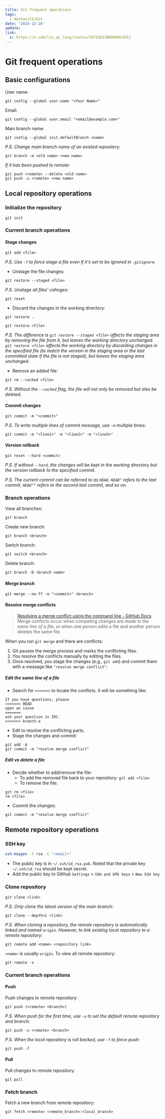 ```yaml
---
title: Git frequent operations
tags:
  - Hinton/CS/Git
date: "2024-12-26"
update: 
link:
  x: https://x.com/liu_qi_long/status/1872581308846952651
---
```


# Git frequent operations

## Basic configurations

User name:

```
git config --global user.name "<Your Name>"
```

Email:

```
git config --global user.email "<email@example.com>"
```

Main branch name:

```
git config --global init.defaultBranch <name>
```

_P.S. Change main branch name of an existed repository:_

```
git branch -m <old name> <new name>
```

_If it has been pushed to remote:_

```
git push <remote> --delete <old name>
git push -u <remote> <new name>
```

## Local repository operations

### Initialize the repository

```
git init
```

### Current branch operations

#### Stage changes

```
git add <file>
```

_P.S. Use `-f` to force stage a file even if it's set to be ignored in `.gitignore`._

- Unstage the file changes:

```
git restore --staged <file>
```

_P.S. Unstage all files' cahnges:_

```
git reset
```

- Discard the changes in the working directory:

```
git restore .
```

```
git restore <file>
```

_P.S. The difference is `git restore --staged <file>` affects the staging area by removing the file from it, but leaves the working directory unchanged. `git restore <file>` affects the working directory by discarding changes in the specified file (to match the version in the staging area or the last committed state if the file is not staged), but leaves the staging area unchanged._

- Remove an added file:

```
git rm --cached <file>
```

_P.S. Without the `--cached` flag, the file will not only be removed but also be deleted._

#### Commit changes

```
git commit -m "<commit>"
```

_P.S. To write multiple lines of commit message, use `-m` multiple times:_

```
git commit -m "<line1>" -m "<line2>" -m "<line3>"
```

#### Version rollback

```
git reset --hard <commit>
```

_P.S. If without `--hard`, the changes will be kept in the working directory but the version rollback to the specified commit._

_P.S. The current commit can be referred to as `HEAD`. `HEAD^` refers to the last commit, `HEAD^^` refers to the second last commit, and so on._

### Branch operations

View all branches:

```
git branch
```

Create new branch:

```
git branch <branch>
```

Switch branch:

```
git switch <branch>
```

Delete branch:

```
git branch -D <branch name>
```

#### Merge branch

```
git merge --no-ff -m "<commit>" <branch>
```

#### Resolve merge conflicts

> [Resolving a merge conflict using the command line - GitHub Docs](https://docs.github.com/en/pull-requests/collaborating-with-pull-requests/addressing-merge-conflicts/resolving-a-merge-conflict-using-the-command-line)
> Merge conflicts occur when competing changes are made to _the same line of a file_, or when one person edits a file and another person deletes the same file.

When you run `git merge` and there are conflicts:

1. Git pauses the merge process and marks the conflicting files.
2. You resolve the conflicts manually by editing the files.
3. Once resolved, you stage the changes (e.g., `git add`) and commit them with a message like `"resolve merge conflict"`.

 ##### Edit the same line of a file

- Search for `<<<<<<<` to locate the conflicts. It will be something like:

```
If you have questions, please
<<<<<<< HEAD
open an issue
=======
ask your question in IRC.
>>>>>>> branch-a
```

- Edit to resolve the conflicting parts.
- Stage the changes and commit:

```
git add -A
git commit -m "resolve merge conflict"
```

##### Edit vs delete a file

- Decide whether to add/remove the file:
	- To add the removed file back to your repository: `git add <file>`
	- To remove the file: 

```
git rm <file>
rm <file>
```

- Commit the changes:

```
git commit -m "resolve merge conflict"
```

## Remote repository operations

### SSH key

```zsh
ssh-keygen -t rsa -C "<email>"
```

- The public key is in `~/.ssh/id_rsa.pub`. Noted that the private key `~/.ssh/id_rsa` should be kept secret.
- Add the public key to GitHub
  `Settings` > `SSH and GPG keys` > `New SSH key`


### Clone repository

```
git clone <link>
```

_P.S. Only clone the latest version of the main branch:_

```
git clone --depth=1 <link>
```

_P.S. When cloning a repository, the remote repository is automatically linked and named `origin`. However, to link existing local repository to a remote repository:_

```
git remote add <name> <repository link>
```

`<name>` is usually `origin`. To view all remote repository:

```
git remote -v
```

### Current branch operations

#### Push

Push changes to remote repository:

```
git push (<remote> <branch>)
```

_P.S. When push for the first time, use `-u` to set the default remote repository and branch:_

```
git push -u <remote> <branch>
```

_P.S. When the local repository is roll backed, use `-f` to force push:_

```
git push -f
```

#### Pull

Pull changes to remote repository:

```
git pull
```

### Fetch branch

Fetch a new branch from remote repository:

```
git fetch <remote> <remote_branch>:<local_branch>
```